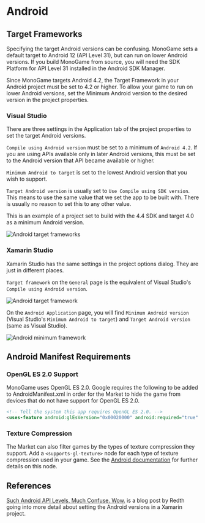 # Android

## Target Frameworks

Specifying the target Android versions can be confusing.  MonoGame sets a default target to Android 12 (API Level 31), but can run on lower Android versions.  If you build MonoGame from source, you will need the SDK Platform for API Level 31 installed in the Android SDK Manager.

Since MonoGame targets Android 4.2, the Target Framework in your Android project must be set to 4.2 or higher.  To allow your game to run on lower Android versions, set the Minimum Android version to the desired version in the project properties.

### Visual Studio

There are three settings in the Application tab of the project properties to set the target Android versions.

`Compile using Android version` must be set to a minimum of `Android 4.2`.  If you are using APIs available only in later Android versions, this must be set to the Android version that API became available or higher.

`Minimum Android to target` is set to the lowest Android version that you wish to support.

`Target Android version` is usually set to `Use Compile using SDK version`.  This means to use the same value that we set the app to be built with.  There is usually no reason to set this to any other value.

This is an example of a project set to build with the 4.4 SDK and target 4.0 as a minimum Android version.

![Android target frameworks](~/images/android_vs_target_frameworks.png)

### Xamarin Studio

Xamarin Studio has the same settings in the project options dialog. They are just in different places.

`Target framework` on the `General` page is the equivalent of Visual Studio's `Compile using Android version`.

![Android target framework](~/images/android_xs_target_framework.png)

On the `Android Application` page, you will find `Minimum Android version` (Visual Studio's `Minimum Android to target`) and `Target Android version` (same as Visual Studio).

![Android minimum framework](~/images/android_xs_minimum_framework.png)

## Android Manifest Requirements

### OpenGL ES 2.0 Support

MonoGame uses OpenGL ES 2.0. Google requires the following to be added to AndroidManifest.xml in order for the Market to hide the game from devices that do not have support for OpenGL ES 2.0.

```xml
<!-- Tell the system this app requires OpenGL ES 2.0. -->
<uses-feature android:glEsVersion="0x00020000" android:required="true" />
```

### Texture Compression

The Market can also filter games by the types of texture compression they support. Add a `<supports-gl-texture>` node for each type of texture compression used in your game. See the [Android documentation](http://developer.android.com/guide/topics/manifest/supports-gl-texture-element.html) for further details on this node.

## References

[Such Android API Levels, Much Confuse. Wow.](http://redth.codes/such-android-api-levels-much-confuse-wow/) is a blog post by Redth going into more detail about setting the Android versions in a Xamarin project.
